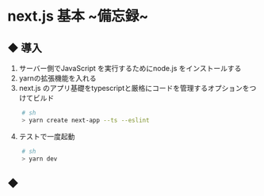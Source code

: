 # next.js 基本 ~備忘録~

## ◆ 導入

1. サーバー側でJavaScript を実行するためにnode.js をインストールする
2. yarnの拡張機能を入れる
3. next.js のアプリ基礎をtypescriptと厳格にコードを管理するオプションをつけてビルド

```sh
    # sh
    > yarn create next-app --ts --eslint
```
4. テストで一度起動

```sh
    # sh
    > yarn dev
```

## ◆ 